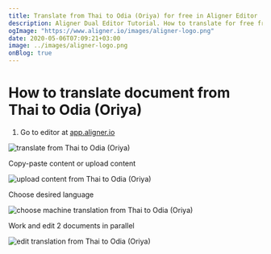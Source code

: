 ```yaml
---
title: Translate from Thai to Odia (Oriya) for free in Aligner Editor
description: Aligner Dual Editor Tutorial. How to translate for free from Thai to Odia (Oriya). Aligner is multilingual document management platform. 
ogImage: "https://www.aligner.io/images/aligner-logo.png"
date: 2020-05-06T07:09:21+03:00
image: ../images/aligner-logo.png
onBlog: true
---
```


# How to translate document from Thai to Odia (Oriya)

1. Go to editor at [app.aligner.io](https://app.aligner.io "Aligner App web page")

![translate from Thai to Odia (Oriya)](../aligner-blank-editor.png "translate from Thai to Odia (Oriya)")

Copy-paste content or upload content

![upload content from Thai to Odia (Oriya)](../aligner-uploaded-document.png "upload content from Thai to Odia (Oriya)")

Choose desired language

![choose machine translation from Thai to Odia (Oriya)](../aligner-language-dropdown.png "choose machine translation from Thai to Odia (Oriya)")

Work and edit 2 documents in parallel

![edit translation from Thai to Odia (Oriya)](../aligner-double-sitded-editor.png "edit translation from Thai to Odia (Oriya)")

